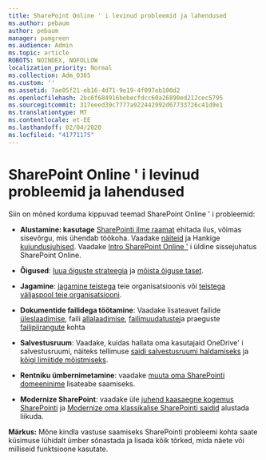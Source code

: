 ```yaml
---
title: SharePoint Online ' i levinud probleemid ja lahendused
ms.author: pebaum
author: pebaum
manager: pamgreen
ms.audience: Admin
ms.topic: article
ROBOTS: NOINDEX, NOFOLLOW
localization_priority: Normal
ms.collection: Adm_O365
ms.custom: ''
ms.assetid: 7ae05f21-eb16-4d71-9e19-4f097eb100d2
ms.openlocfilehash: 2bc6f684916bebecfdcc60a26890ed212cec5795
ms.sourcegitcommit: 317eeed39c7777a922442992d67733726c41d9e1
ms.translationtype: MT
ms.contentlocale: et-EE
ms.lasthandoff: 02/04/2020
ms.locfileid: "41771175"
---
```

# <a name="sharepoint-online-common-issues-and-resolutions"></a>SharePoint Online ' i levinud probleemid ja lahendused

Siin on mõned korduma kippuvad teemad SharePoint Online ' i probleemid:

- **Alustamine: kasutage** [SharePointi ilme raamat](https://lookbook.microsoft.com/assets/SharePoint_lookbook_2019.pdf) ehitada ilus, võimas sisevõrgu, mis ühendab töökoha. Vaadake [näiteid](https://lookbook.microsoft.com/) ja Hankige [kujundusjuhised](https://spdesign.azurewebsites.net/). Vaadake [Intro SharePoint Online '](https://docs.microsoft.com/sharepoint/introduction) i üldine sissejuhatus SharePoint Online.

- **Õigused**: [luua õiguste strateegia](https://docs.microsoft.com/sharepoint/default-sharepoint-groups) ja [mõista õiguse taset](https://docs.microsoft.com/sharepoint/understanding-permission-levels).

- **Jagamine**: [jagamine teistega](https://docs.microsoft.com/sharepoint/default-sharepoint-groups) teie organisatsioonis või [teistega väljaspool teie organisatsiooni](https://docs.microsoft.com/sharepoint/external-sharing-overview).

- **Dokumentide failidega töötamine**: Vaadake lisateavet failide [üleslaadimise](https://support.office.com/article/Upload-a-folder-or-files-to-a-document-library-eb18fcba-c953-4d45-8d90-8da66edeacdb), faili [allalaadimise](https://support.office.com/article/Download-files-and-folders-from-OneDrive-or-SharePoint-5c7397b7-19c7-4893-84fe-d02e8fa5df05), [failimuudatuste](https://support.office.com/article/Edit-a-document-in-a-document-library-02d8497f-1c13-4114-949a-b8466f639b07)ja praeguste [failipiirangute](https://support.office.com/article/invalid-file-names-and-file-types-in-onedrive-onedrive-for-business-and-sharepoint-64883a5d-228e-48f5-b3d2-eb39e07630fa) kohta

- **Salvestusruum**: Vaadake, kuidas hallata oma kasutajaid OneDrive</a>' i salvestusruumi, näiteks tellimuse [saidi salvestusruumi haldamiseks](https://docs.microsoft.com/sharepoint/manage-site-collection-storage-limits) ja [kõigi limiitide mõistmiseks](https://docs.microsoft.com/office365/servicedescriptions/sharepoint-online-service-description/sharepoint-online-limits).

- **Rentniku ümbernimetamine**: vaadake [muuta oma SharePointi domeeninime](https://docs.microsoft.com/sharepoint/change-your-sharepoint-domain-name) lisateabe saamiseks.

- **Modernize SharePoint**: vaadake üle [juhend kaasaegne kogemus SharePointi](https://docs.microsoft.com/sharepoint/guide-to-sharepoint-modern-experience) ja [Modernize oma klassikalise SharePointi saidid](https://docs.microsoft.com/sharepoint/dev/transform/modernize-classic-sites) alustada liikuda.

**Märkus:** Mõne kindla vastuse saamiseks SharePointi probleemi kohta saate küsimuse lühidalt ümber sõnastada ja lisada kõik tõrked, mida näete või milliseid funktsioone kasutate.